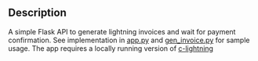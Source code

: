 ## Description

A simple Flask API to generate lightning invoices and wait for payment confirmation. See implementation in [app.py](./app.py) and [gen_invoice.py](./gen_invoice.py) for sample usage. The app requires a locally running version of [c-lightning](https://github.com/ElementsProject/lightning)
